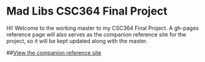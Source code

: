Mad Libs CSC364 Final Project
========================

Hi! Welcome to the working master to my CSC364 Final Project. A gh-pages reference page will also serves as the companion reference site for the project, so it will be kept updated along with the master.

##[View the companion reference site](https://yaksushi.github.io/MadLibs_CSC364_Project/)

